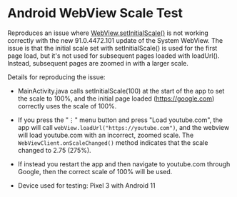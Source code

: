 # Android WebView Scale Test

Reproduces an issue where [WebView.setInitialScale()](https://developer.android.com/reference/android/webkit/WebView#setInitialScale(int)) is not working correctly with the new 91.0.4472.101 update of the System WebView. The issue is that the initial scale set with setInitialScale() is used for the first page load, but it's not used for subsequent pages loaded with loadUrl(). Instead, subsequent pages are zoomed in with a larger scale.

Details for reproducing the issue:

- MainActivity.java calls setInitialScale(100) at the start of the app to set the scale to 100%, and the initial page loaded (https://google.com) correctly uses the scale of 100%.

- If you press the "⋮" menu button and press "Load youtube.com", the app will call `webView.loadUrl("https://youtube.com")`, and the webview will load youtube.com with an incorrect, zoomed scale. The `WebViewClient.onScaleChanged()` method indicates that the scale changed to 2.75 (275%).

- If instead you restart the app and then navigate to youtube.com through Google, then the correct scale of 100% will be used.

- Device used for testing: Pixel 3 with Android 11
